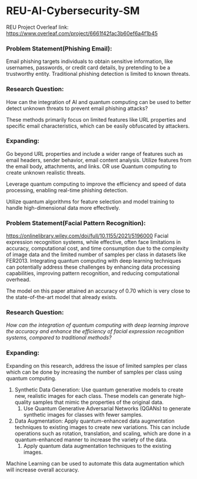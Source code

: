 # REU-AI-Cybersecurity-SM
REU Project Overleaf link: https://www.overleaf.com/project/6661f42fac3b60ef6a4f1b45

### Problem Statement(Phishing Email):

Email phishing targets individuals to obtain sensitive information, like usernames, passwords, or credit card details, by pretending to be a trustworthy entity. Traditional phishing detection is limited to known threats.

### Research Question: 
How can the integration of AI and quantum computing can be used to better detect unknown threats to prevent email phishing attacks?

These methods primarily focus on limited features like URL properties and specific email characteristics, which can be easily obfuscated by attackers.

### Expanding: 
Go beyond URL properties and include a wider range of features such as email headers, sender behavior, email content analysis. Utilize features from the email body, attachments, and links. OR use Quantum computing to create unknown realistic threats.

Leverage quantum computing to improve the efficiency and speed of data processing, enabling real-time phishing detection.

Utilize quantum algorithms for feature selection and model training to handle high-dimensional data more effectively.

### Problem Statement(Facial Pattern Recognition):
https://onlinelibrary.wiley.com/doi/full/10.1155/2021/5196000 
Facial expression recognition systems, while effective, often face limitations in accuracy, computational cost, and time consumption due to the complexity of image data and the limited number of samples per class in datasets like FER2013. Integrating quantum computing with deep learning techniques can potentially address these challenges by enhancing data processing capabilities, improving pattern recognition, and reducing computational overhead.

The model on this paper attained an accuracy of 0.70 which is very close to the state-of-the-art model that already exists.

### Research Question:

*How can the integration of quantum computing with deep learning improve the accuracy and enhance the efficiency of facial expression recognition systems, compared to traditional methods?*

### Expanding:

Expanding on this research, address the issue of limited samples per class which can be done by increasing the number of samples per class using quantum computing.

1. Synthetic Data Generation: Use quantum generative models to create new, realistic images for each class. These models can generate high-quality samples that mimic the properties of the original data.
    1. Use Quantum Generative Adversarial Networks (QGANs) to generate synthetic images for classes with fewer samples.
2. Data Augmentation: Apply quantum-enhanced data augmentation techniques to existing images to create new variations. This can include operations such as rotation, translation, and scaling, which are done in a quantum-enhanced manner to increase the variety of the data.
    1. Apply quantum data augmentation techniques to the existing images. 

Machine Learning can be used to automate this data augmentation which will increase overall accuracy.
